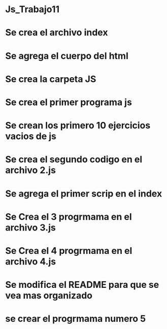 # Js_Trabajo11
# Se crea el archivo index 
# Se agrega el cuerpo del html
# Se crea la carpeta JS
# Se crea el primer programa js 
# Se crean los primero 10 ejercicios vacios de js 
# Se crea el segundo codigo en el archivo 2.js
# Se agrega el primer scrip en el index 
# Se Crea el 3 progrmama en el archivo 3.js
# Se Crea el 4 progrmama en el archivo 4.js
# Se modifica el README para que se vea mas organizado
# se crear el progrmama numero 5